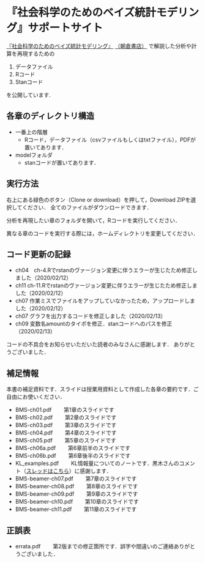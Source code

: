 # 『社会科学のためのベイズ統計モデリング』サポートサイト

[『社会科学のためのベイズ統計モデリング』](https://www.amazon.co.jp/dp/4254128428/)
[（朝倉書店）](http://www.asakura.co.jp/books/isbn/978-4-254-12842-0/)
で解説した分析や計算を再現するための

1. データファイル
2. Rコード
3. Stanコード

を公開しています.

## 各章のディレクトリ構造

- 一番上の階層
  - Rコード，データファイル（csvファイルもしくはtxtファイル），PDFが置いてあります．
- modelフォルダ
  - stanコードが置いてあります．

## 実行方法

右上にある緑色のボタン（Clone or download）を押して，Download ZIPを選択してください．
全てのファイルがダウンロードできます．

分析を再現したい章のフォルダを開いて，Rコードを実行してください．

異なる章のコードを実行する際には，ホームディレクトリを変更してください．

## コード更新の記録

- ch04　ch-4.Rでrstanのヴァージョン変更に伴うエラーが生じたため修正しました（2020/02/12）
- ch11 ch-11.Rでrstanのヴァージョン変更に伴うエラーが生じたため修正しました（2020/02/12）
- ch07 作業ミスでファイルをアップしていなかったため，アップロードしました（2020/02/12）
- ch07 グラフを出力するコードを修正しました（2020/02/13）
- ch09 変数名amountのタイポを修正．stanコードへのパスを修正（2020/02/13）

コードの不具合をお知らせいただいた読者のみなさんに感謝します．
ありがとうございました．

## 補足情報

本書の補足資料です．スライドは授業用資料として作成した各章の要約です．ご自由にお使いください．

- BMS-ch01.pdf 　　第1章のスライドです
- BMS-ch02.pdf 　　第2章のスライドです
- BMS-ch03.pdf 　　第3章のスライドです
- BMS-ch04.pdf 　　第4章のスライドです
- BMS-ch05.pdf 　　第5章のスライドです
- BMS-ch06a.pdf 　　第6章前半のスライドです
- BMS-ch06b.pdf 　　第6章後半のスライドです
- KL_examples.pdf 　　KL情報量についてのノートです．黒木さんのコメント（[スレッドはこちら](https://twitter.com/genkuroki/status/1230047602852319232)）に感謝します．
- BMS-beamer-ch07.pdf 　　第7章のスライドです
- BMS-beamer-ch08.pdf 　　第8章のスライドです
- BMS-beamer-ch09.pdf 　　第9章のスライドです
- BMS-beamer-ch10.pdf 　　第10章のスライドです
- BMS-beamer-ch11.pdf 　　第11章のスライドです

## 正誤表

- errata.pdf 　　第2版までの修正箇所です．誤字や間違いのご連絡ありがとうございました．
